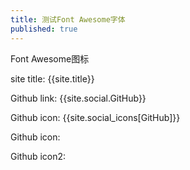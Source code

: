 ```yaml
---
title: 测试Font Awesome字体
published: true
---
```


Font Awesome图标

site title: {{site.title}}

Github link: {{site.social.GitHub}}

Github icon: {{site.social_icons[GitHub]}}

Github icon: <i class="fa fa-fw fa-{{ site.social_icons[GitHub] | default: 'globe' | downcase }}"></i>

Github icon2: <i class="fa fa-fw fa-github"></i>